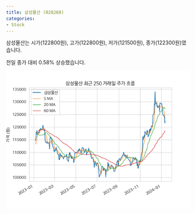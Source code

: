```yaml
---
title: 삼성물산 (028260)
categories:
- Stock
---
```


삼성물산는 시가(122800원), 고가(122800원), 저가(121500원), 종가(122300원)였습니다.

전일 종가 대비 0.58% 상승했습니다.

<!-- more -->

![028260](/assets/images/stock/028260.png)